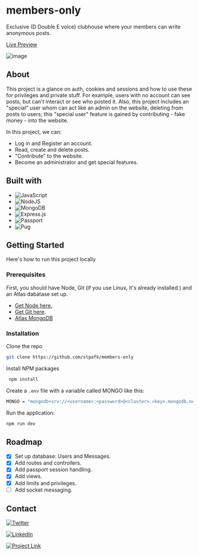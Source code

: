 # members-only
Exclusive (D Double E voice) clubhouse where your members can write anonymous posts.

[Live Preview](https://mini-message-board-q4av.onrender.com/)

![image](https://github.com/stpafk/members-only/assets/117909784/76800958-24d8-4c59-afd5-40b561a9b4bc)

## About 

This project is a glance on auth, cookies and sessions and how to use these for privileges and private stuff. For example, users with no account can see posts, but can't interact or see who posted it.
Also, this project includes an "special" user whom can act like an admin on the website, deleting from posts to users; this "special user" feature is gained by contributing - fake money - into the website. 

In this project, we can:

* Log in and Register an account.
* Read, create and delete posts.
* "Contribute" to the website.
* Become an administrator and get special features.

## Built with

* ![JavaScript](https://img.shields.io/badge/javascript-%23323330.svg?style=for-the-badge&logo=javascript&logoColor=%23F7DF1E)
* ![NodeJS](https://img.shields.io/badge/node.js-6DA55F?style=for-the-badge&logo=node.js&logoColor=white)
* ![MongoDB](https://img.shields.io/badge/MongoDB-%234ea94b.svg?style=for-the-badge&logo=mongodb&logoColor=white)
* ![Express.js](https://img.shields.io/badge/express.js-%23404d59.svg?style=for-the-badge&logo=express&logoColor=%2361DAFB)
* ![Passport](https://a11ybadges.com/badge?logo=passport)
* ![Pug](https://a11ybadges.com/badge?logo=pug)

## Getting Started

Here's how to run this project locally

### Prerequisites 

First, you should have Node, Git (if you use Linux, it's already installed.) and an Atlas dabatase set up.

* [Get Node here.](https://nodejs.org/en)
* [Get Git here](https://git-scm.com/).
* [Atlas MongoDB](https://www.mongodb.com/atlas/database)

### Installation 

Clone the repo

   ```sh
   git clone https://github.com/stpafk/members-only
   ```

Install NPM packages

  ```sh
   npm install 
   ```

Create a `.env` file with a variable called MONGO like this:

 ```sh
 MONGO = "mongodb+srv://<username>:<password>@<cluster>.<key>.mongodb.net/?retryWrites=true&w=majority"
 ```
 
Run the application:

```sh
npm run dev
```

## Roadmap

- [X] Set up database: Users and Messages.
- [X] Add routes and controllers.
- [X] Add passport session handling. 
- [X] Add views.
- [X] Add limits and privileges.
- [ ] Add socket messaging. 

## Contact

[![Twitter](https://img.shields.io/badge/Twitter-%231DA1F2.svg?style=for-the-badge&logo=Twitter&logoColor=white)](https://twitter.com/dubsteph4n)

[![LinkedIn](https://img.shields.io/badge/linkedin-%230077B5.svg?style=for-the-badge&logo=linkedin&logoColor=white)](https://www.linkedin.com/in/stephan-allek-weigert-53801619b/)

[![Project Link](https://img.shields.io/badge/github-%23121011.svg?style=for-the-badge&logo=github&logoColor=white)]([https://github.com/stpafk/vynil-inventory](https://github.com/stpafk/members-only)https://github.com/stpafk/members-only)
